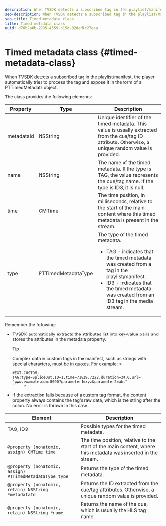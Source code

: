 ```yaml
---
description: When TVSDK detects a subscribed tag in the playlist/manifest, the player automatically tries to process the tag and expose it in the form of a PTTimedMetadata object.
seo-description: When TVSDK detects a subscribed tag in the playlist/manifest, the player automatically tries to process the tag and expose it in the form of a PTTimedMetadata object.
seo-title: Timed metadata class
title: Timed metadata class
uuid: d76b2a6b-2995-4559-b15d-82ded4c27eea
---
```


# Timed metadata class {#timed-metadata-class}

When TVSDK detects a subscribed tag in the playlist/manifest, the player automatically tries to process the tag and expose it in the form of a PTTimedMetadata object.

 The class provides the following elements: 

<table id="table_FFC56AC5B1E04DA99C9309C0223ABA90"> 
 <thead> 
  <tr> 
   <th colname="col1" class="entry"><b>Property</b></th> 
   <th colname="col02" class="entry"><b>Type</b> </th> 
   <th colname="col2" class="entry"><b>Description</b></th> 
  </tr>
 </thead>
 <tbody> 
  <tr> 
   <td colname="col1"> <span class="codeph"> metadataId</span> </td> 
   <td colname="col02"><span class="codeph"> NSString</span> </td> 
   <td colname="col2"> Unique identifier of the timed metadata. This value is usually extracted from the cue/tag ID attribute. Otherwise, a unique random value is provided. </td> 
  </tr> 
  <tr> 
   <td colname="col1"><span class="codeph"> name</span> </td> 
   <td colname="col02"><span class="codeph"> NSString</span></td> 
   <td colname="col2"> The name of the timed metadata. If the type is <span class="codeph"> TAG</span>, the value represents the cue/tag name. If the type is <span class="codeph"> ID3</span>, it is null. </td> 
  </tr> 
  <tr> 
   <td colname="col1"><span class="codeph"> time</span> </td> 
   <td colname="col02"><span class="codeph"> CMTime</span></td> 
   <td colname="col2"> The time position, in milliseconds, relative to the start of the main content where this timed metadata is present in the stream. </td> 
  </tr> 
  <tr> 
   <td colname="col1"><span class="codeph"> type</span> </td> 
   <td colname="col02"> <span class="codeph"> PTTimedMetadataType</span></td> 
   <td colname="col2">The type of the timed metadata. 
    <ul id="ul_70FBFB33E9F846D8B38592560CCE9560"> 
     <li id="li_739D30561BFB4D9B97DF212E4880BA2C">TAG - indicates that the timed metadata was created from a tag in the playlist/manifest. </li> 
     <li id="li_E785E1DEF1CC4D9DBE7764E5D05EFAFC">ID3 - indicates that the timed metadata was created from an ID3 tag in the media stream. </li> 
    </ul> </td> 
  </tr> 
 </tbody> 
</table>

<!--<a id="section_737CC47997F74F80A3C5C6171ADE120E"></a>-->

Remember the following:

* TVSDK automatically extracts the attributes list into key-value pairs and stores the attributes in the metadata property. 

  >[!TIP]
  >
  >Complex data in custom tags in the manifest, such as strings with special characters, must be in quotes. For example:   >
  >
  >```  >
  >#EXT-CUSTOM-TAG:type=SpliceOut,ID=1,time=71819.7222,duration=30.0,url=
  >"www.example.com:8090?parameter1=xyz&parameter2=abc"
  >```  >
  >

* If the extraction fails because of a custom tag format, the content property always contains the tag's raw data, which is the string after the colon. No error is thrown in this case.

|  **Element**  | **Description** |
|---|---|
|  TAG, ID3  | Possible types for the timed metadata.  |
| `@property (nonatomic, assign) CMTime time`  | The time position, relative to the start of the main content, where this metadata was inserted in the stream.  |
| `@property (nonatomic, assign) PTTimedMetadataType type`  | Returns the type of the timed metadata.  |
| `@property (nonatomic, retain) NSString *metadataId`  | Returns the ID extracted from the cue/tag attributes. Otherwise, a unique random value is provided.  |
| `@property (nonatomic, retain) NSString *name`  | Returns the name of the cue, which is usually the HLS tag name.  |